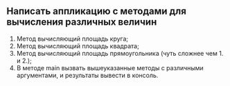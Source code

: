 
## Написать аппликацию с методами для вычисления различных величин

1. Метод вычисляющий площадь круга;
2. Метод вычисляющий площадь квадрата;
3. Метод вычисляющий площадь прямоугольника (чуть сложнее чем 1. и 2.);
4. В методе main вызвать вышеуказанные методы с различными аргументами,
   и результаты вывести в консоль.



